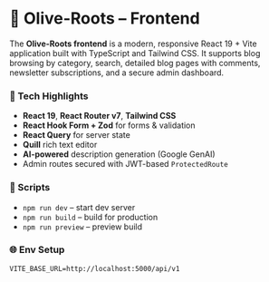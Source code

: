 # 🚀 Olive-Roots – Frontend

The **Olive-Roots frontend** is a modern, responsive React 19 + Vite application built with TypeScript and Tailwind CSS. It supports blog browsing by category, search, detailed blog pages with comments, newsletter subscriptions, and a secure admin dashboard.

### 🔧 Tech Highlights

- **React 19**, **React Router v7**, **Tailwind CSS**
- **React Hook Form + Zod** for forms & validation
- **React Query** for server state
- **Quill** rich text editor
- **AI-powered** description generation (Google GenAI)
- Admin routes secured with JWT-based `ProtectedRoute`

### 📜 Scripts

- `npm run dev` – start dev server
- `npm run build` – build for production
- `npm run preview` – preview build

### 🌐 Env Setup

```env
VITE_BASE_URL=http://localhost:5000/api/v1
```
